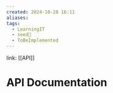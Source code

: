 ```yaml
---
created: 2024-10-28 16:11
aliases: 
tags:
  - LearningIT
  - seed🌱
  - ToBeImplemented
---
```


link: [[API]]

# API Documentation
